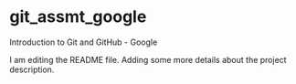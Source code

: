 # git_assmt_google
Introduction to Git and GitHub - Google

I am editing the README file. Adding some more details about the project description.
